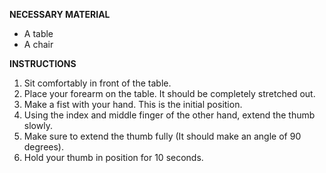 **NECESSARY MATERIAL**

- A table
- A chair

**INSTRUCTIONS**

1. Sit comfortably in front of the table.
2. Place your forearm on the table. It should be completely stretched out.
3. Make a fist with your hand. This is the initial position.
4. Using the index and middle finger of the other hand, extend the thumb slowly.
5. Make sure to extend the thumb fully (It should make an angle of 90 degrees).
6. Hold your thumb in position for 10 seconds.
